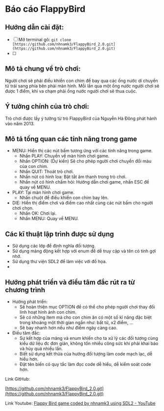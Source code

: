 # Báo cáo FlappyBird

## Hướng dẫn cài đặt:

- [ ]  Mở terminal gõ: `git clone [https://github.com/nhnamk3/FlappyBird_2.0.git](https://github.com/nhnamk3/FlappyBird_2.0.git)`
- [ ]  

## Mô tả chung về trò chơi:

  Người chơi sẽ phải điều khiển con chim để bay qua các ống nước di chuyển từ trái sang phía bên phải màn hình. Mỗi lần qua một ống nước người chơi sẽ được 1 điểm, khi va chạm phải ống nước người chơi sẽ thua cuộc.

## Ý tưởng chính của trò chơi:

Trò chơi được lấy ý tưởng từ trò FlappyBird của Nguyễn Hà Đông phát hành vào năm 2013.

## Mô tả tổng quan các tính năng trong game

- MENU: Hiển thị các nút bấm tương ứng với các tính năng trong game.
    - Nhấn PLAY: Chuyển về màn hình chơi game.
    - Nhấn OPTION: (Dự kiến) Sẽ cho phép người chơi chuyển đổi màu của con chim.
    - Nhấn QUIT: Thoát trò chơi.
    - Nhấn nút có hình loa: Bật tắt âm thanh trong trò chơi.
    - Nhấn nút có hình chấm hỏi: Hướng dẫn chơi game, nhấn ESC để quay về MENU.
- PLAY: Tại màn hình chơi game.
    - Nhấn chuột để điều khiển con chim bay lên.
- DIE: Hiển thị điểm chơi và điểm cao nhất cùng các nút bấm cho người chơi chọn.
    - Nhấn OK: Chơi lại.
    - Nhấn MENU: Quay về MENU.

## Các kĩ thuật lập trình được sử dụng

- Sử dụng các lớp để định nghĩa đối tượng.
- Sử dụng mảng động kết hợp với enum để dễ truy cập và tên có tính gợi nhớ.
- Sử dụng thư viện SDL2 để làm việc với đồ họa.
- 

## Hướng phát triển và điều tâm đắc rút ra từ chương trình

- Hướng phát triển:
    - Sẽ hoàn thiện mục OPTION để có thể cho phép người chơi thay đổi linh hoạt hình ảnh con chim.
    - Sẽ có những item mà cho con chim ăn có một số kĩ năng đặc biệt trong khoảng một thời gian ngắn như: bất tử, x2 điểm, …
    - Sẽ bay nhanh hơn nếu như điểm ngày càng cao.
- Điều tâm đắc:
    - Sự kết hợp của mảng và enum khiến cho ta xử lý các đối tượng cùng kiểu dữ liệu đc đơn giản, không tốn nhiều công sức khi phải khai báo và hủy quá nhiều lần.
    - Biết sử dụng kết thừa của hướng đối tượng làm code mạch lạc, dễ hiểu hơn.
    - Đặt tên biến có quy tắc làm đọc code dễ hiểu, dễ kiểm soát code hơn.

Link GitHub: 

[https://github.com/nhnamk3/FlappyBird_2.0.git](https://github.com/nhnamk3/FlappyBird_2.0.git)

Link Youtube: [Flappy Bird game coded by nhnamk3 using SDL2 - YouTube](https://youtu.be/ZanvzjeVsCQ)
